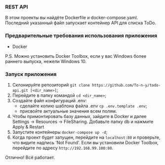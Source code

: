 ### REST API
В этом проекты вы найдёте Dockerfile и docker-compose.yaml. Последний указанный файл запускает контейнер API для списка ToDo.

### Предварительные требования использования приложения
- Docker

P.S. Можно установить Docker Toolbox, если у вас Windows более раннего выпуска, нежели Windows 10.

### Запуск приложения 
1. Склонируйте репозиторий `git clone https://github.com/To-n-y/todo-api.git [<dir_name>]`;
2. Перейдите в папку командой `cd <dir_name>`;
3. Создайте файл конфигураций .env:
   - сделайте копию шаблона файла .env `cp .env.template .env`;
   - присвойте актуальные значения всем полям.
4. Чтобы примонтировать базу данных, зайдите в Docker и далее Settings -> Resources -> FileSharing. Добавьте папку db и нажмите Apply & Restart
5. Запустите контейнеры `docker-compose up -d`;
6. Когда проект будет запущен, перейдите на `localhost:80` и проверьте, что видите надпись 'Not Found'. Если вы установили Docker Toolbox, перейдите по адресу `http://192.168.99.100:80`.

Отлично! Всё работает.
